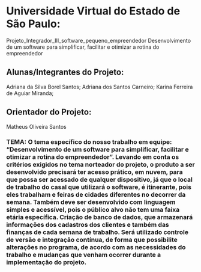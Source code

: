 #  Universidade Virtual do Estado de São Paulo:
Projeto_Integrador_III_software_pequeno_empreendedor
Desenvolvimento de um software para simplificar, facilitar e otimizar a rotina do empreendedor

## Alunas/Integrantes do Projeto:
Adriana da Silva Borel Santos;
Adriana dos Santos Carneiro;
Karina Ferreira de Aguiar Miranda;

## Orientador do Projeto:
Matheus Oliveira Santos


### TEMA: O tema específico do nosso trabalho em equipe: “Desenvolvimento de um software para simplificar, facilitar e otimizar a rotina do empreendedor”. Levando em conta os critérios exigidos no tema norteador do projeto, o produto a ser desenvolvido precisará ter acesso prático, em nuvem, para que possa ser acessado de qualquer dispositivo, já que o local de trabalho do casal que utilizará o software, é itinerante, pois eles trabalham e feiras de cidades diferentes no decorrer da semana. Também deve ser desenvolvido com linguagem simples e acessível, pois o público alvo não tem uma faixa etária específica. Criação de banco de dados, que armazenará informações dos cadastros dos clientes e também das finanças de cada semana de trabalho. Será utilizado controle de versão e integração contínua, de forma que possibilite alterações no programa, de acordo com as necessidades do trabalho e mudanças que venham ocorrer durante a implementação do projeto. 

